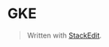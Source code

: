 # GKE



> Written with [StackEdit](https://stackedit.io/).
<!--stackedit_data:
eyJoaXN0b3J5IjpbLTk0MzE1NTYwNl19
-->